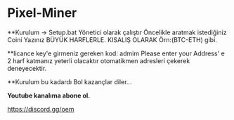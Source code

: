 # Pixel-Miner

**Kurulum -> Setup.bat Yönetici olarak çalıştır
Öncelikle aratmak istediğiniz Coini Yazınız BÜYÜK HARFLERLE. KISALIŞ OLARAK Örn:(BTC-ETH) gibi.

**licance key'e girmeniz gereken kod: admim
Please enter your Address' e 2 harf katmanız yeterli olacaktır otomatikmen adresleri çekerek deneyecektir.

**Kurulum bu kadardı Bol kazançlar diler...

**Youtube kanalıma abone ol.**


https://discord.gg/oem
